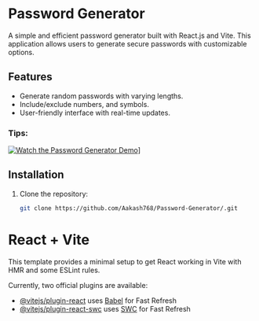 # Password Generator

A simple and efficient password generator built with React.js and Vite. This application allows users to generate secure passwords with customizable options.

## Features

- Generate random passwords with varying lengths.
- Include/exclude numbers, and symbols.
- User-friendly interface with real-time updates.


### Tips:
[![Watch the Password Generator Demo](public/Screenshots/thumbnail.png)](public/Screenshots/video.mp4)]




## Installation

1. Clone the repository:
   ```bash
   git clone https://github.com/Aakash768/Password-Generator/.git


# React + Vite

This template provides a minimal setup to get React working in Vite with HMR and some ESLint rules.

Currently, two official plugins are available:

- [@vitejs/plugin-react](https://github.com/vitejs/vite-plugin-react/blob/main/packages/plugin-react/README.md) uses [Babel](https://babeljs.io/) for Fast Refresh
- [@vitejs/plugin-react-swc](https://github.com/vitejs/vite-plugin-react-swc) uses [SWC](https://swc.rs/) for Fast Refresh
